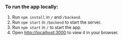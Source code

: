 ### To run the app locally:

1. Run `npm install` in `/` and `/backend`.
2. Run `npm start` in `/backend` to start the server.
3. Run `npm start` in `/` to start the app.
4. Open [http://localhost:3000](http://localhost:3000) to view it in your browser.